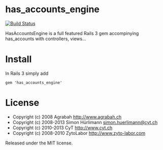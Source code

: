 has_accounts_engine
===================

[![Build Status](https://travis-ci.org/huerlisi/has_accounts.png?branch=master)](https://travis-ci.org/huerlisi/has_accounts)

HasAccountsEngine is a full featured Rails 3 gem accompinying has_accounts with controllers, views...


Install
=======

In Rails 3 simply add

    gem 'has_accounts_engine'

License
=======

* Copyright (c) 2008 Agrabah <http://www.agrabah.ch>
* Copyright (c) 2008-2013 Simon Hürlimann <simon.huerlimann@cyt.ch>
* Copyright (c) 2010-2013 CyT <http://www.cyt.ch>
* Copyright (c) 2008-2010 ZytoLabor <http://www.zyto-labor.com>

Released under the MIT license.
